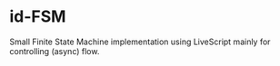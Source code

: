 id-FSM
======

Small Finite State Machine implementation using LiveScript mainly for controlling (async) flow.
